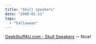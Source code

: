 ```yaml
---
title: "Skull speakers"
date: "2008-01-21"
tags: 
  - "halloween"
---
```


[GeekStuff4U.com - Skull Speakers](http://www.geekstuff4u.com/product_info.php?manufacturers_id=&products_id=655 "GeekStuff4U.com - Skull Speakers") -- Nice!
